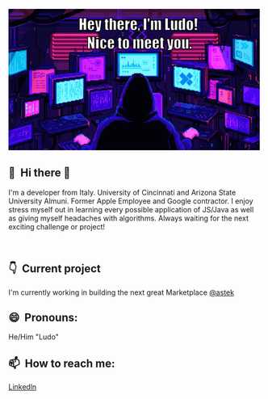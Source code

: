 ![](https://github.com/corsinlo/corsinlo/blob/main/ezgif.com-gif-maker.gif)

## 👋 &nbsp;Hi there 👋
I'm a developer from Italy. University of Cincinnati and Arizona State University Almuni. Former Apple Employee and Google contractor. I enjoy stress myself out in learning every possible application of JS/Java as well as giving myself headaches with algorithms. Always waiting for the next exciting challenge or project!


&nbsp;

## 👇 &nbsp;Current project

I'm currently working in building the next great Marketplace [@astek](https://astek.io/)

## 😄 &nbsp;Pronouns: 
He/Him "Ludo"
## 📫 &nbsp;How to reach me: 
[Linkedln](https://www.linkedin.com/in/ludovico-corsini-419384114/)

<!--
**corsinlo/corsinlo** is a ✨ _special_ ✨ repository because its `README.md` (this file) appears on your GitHub profile.

Here are some ideas to get you started:

- 🔭 I’m currently working on ...
- 🌱 I’m currently learning ...
- 👯 I’m looking to collaborate on ...
- 🤔 I’m looking for help with ...
- 💬 Ask me about ...
- 📫 How to reach me: ...
- 😄 Pronouns: ...
- ⚡ Fun fact: ...
-->
